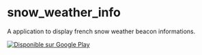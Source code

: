 # snow_weather_info

A application to display french snow weather beacon informations.

<a href='https://play.google.com/store/apps/details?id=com.chonli.snow_weather_info'><img alt='Disponible sur Google Play' src='https://play.google.com/intl/en_us/badges/static/images/badges/fr_badge_web_generic.png'/></a>
